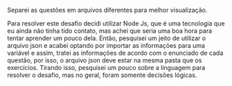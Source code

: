 Separei as questões em arquivos diferentes para melhor visualização.

Para resolver este desafio decidi utilizar Node Js, que é uma tecnologia que eu ainda não tinha tido contato, mas achei
que seria uma boa hora para tentar aprender um pouco dela. Então, pesquisei um jeito de utilizar o arquivo json e acabei optando por
importar as informações para uma variável e assim, tratei as informações de acordo com o enunciado de cada questão, por isso, o arquivo
json deve estar na mesma pasta que os exercícios.
Tirando isso, pesquisei um pouco sobre a linguagem para resolver o desafio, mas no geral, foram somente decisões lógicas.
